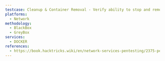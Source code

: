 ```yaml
---
testcase: Cleanup & Container Removal - Verify ability to stop and remove containers, images, or prune Docker system via API commands
platforms: 
  - Network
methodology: 
  - BlackBox
  - GreyBox
services:
  - DOCKER
references:
  - https://book.hacktricks.wiki/en/network-services-pentesting/2375-pentesting-docker.html
---
```

